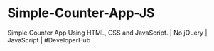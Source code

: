# Simple-Counter-App-JS
Simple Counter App Using HTML, CSS and JavaScript. | No jQuery | JavaScript | #DeveloperHub

